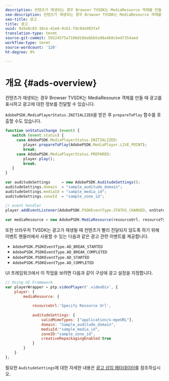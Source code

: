 ```yaml
---
description: 컨텐츠가 재생되는 경우 Browser TVSDK는 MediaResource 객체를 만들 때 광고를 표시하고 광고에 대한 정보를 전달할 수 있습니다.
seo-description: 컨텐츠가 재생되는 경우 Browser TVSDK는 MediaResource 객체를 만들 때 광고를 표시하고 광고에 대한 정보를 전달할 수 있습니다.
seo-title: 광고
title: 광고
uuid: 9a5e8c83-18ce-41e8-9cb1-fdc9da903faf
translation-type: tm+mt
source-git-commit: 592245f5a7186d18dabbb5a98a468cbed7354aed
workflow-type: tm+mt
source-wordcount: '120'
ht-degree: 0%

---
```



# 개요 {#ads-overview}

컨텐츠가 재생되는 경우 Browser TVSDK는 MediaResource 객체를 만들 때 광고를 표시하고 광고에 대한 정보를 전달할 수 있습니다.

`AdobePSDK.MediaPlayerStatus.INITIALIZED`을 받은 후 `prepareToPlay` 함수를 호출할 수도 있습니다.

```js
function onStatusChange (event) { 
   switch (event.status) { 
     case AdobePSDK.MediaPlayerStatus.INITIALIZED: 
        player.prepareToPlay(AdobePSDK.MediaPlayer.LIVE_POINT); 
        break; 
     case AdobePSDK.MediaPlayerStatus.PREPARED: 
        player.play(); 
        break; 
   } 
} 
 
var auditudeSettings     = new AdobePSDK.AuditudeSettings(); 
auditudeSettings.domain  = "sample_auditude_domain"; 
auditudeSettings.mediaId = "sample_media_id"; 
auditudeSettings.zoneId  = "sample_zone_id"; 
 
// event handler 
player.addEventListener(AdobePSDK.PSDKEventType.STATUS_CHANGED, onStatusChange); 
 
var mediaResource = new AdobePSDK.MediaResource(resourceUrl, resourceType, auditudeSettings, false);
```

또한 브라우저 TVSDK는 광고가 재생될 때 컨텐츠가 빨리 전달되지 않도록 하기 위해 이벤트 핸들러에서 사용할 수 있는 다음과 같은 광고 관련 이벤트를 제공합니다.

* `AdobePSDK.PSDKEventType.AD_BREAK_STARTED`
* `AdobePSDK.PSDKEventType.AD_BREAK_COMPLETED`
* `AdobePSDK.PSDKEventType.AD_STARTED`
* `AdobePSDK.PSDKEventType.AD_COMPLETED`

UI 프레임워크에서 이 작업을 보려면 다음과 같이 구성에 광고 설정을 지정합니다.

```js
// Using UI Framework 
var playerWrapper = ptp.videoPlayer('.videoDiv', { 
    player: { 
        mediaResource: { 
 
            resourceUrl:'Specify Resource Url', 
 
            auditudeSettings: { 
                validMimeTypes: ["application/x-mpeURL"], 
                domain: "Sample_auditude_domain", 
                mediaId:"sample_media_id", 
                zoneID:"sample_zone_id", 
                creativeRepackagingEnabled:true 
            } 
        } 
    } 
}; 
```

필요한 `AuditudeSettings`에 대한 자세한 내용은 [광고 삽입 메타데이터](../../ad-insertion/ad-insertion-metadata/c-psdk-browser-tvsdk-2.4-ad-insertion-metadata.md)를 참조하십시오.
